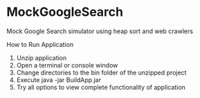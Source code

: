 # MockGoogleSearch
Mock Google Search simulator using heap sort and web crawlers

How to Run Application
1.	Unzip application
2.	Open a terminal or console window
3.	Change directories to the bin folder of the unzipped project
4.	Execute java -jar BuildApp.jar
5.	Try all options to view complete functionality of application
